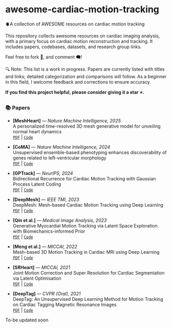 # awesome-cardiac-motion-tracking
🫀A collection of AWESOME resources on cardiac motion tracking

This repository collects awesome resources on cardiac imaging analysis, with a primary focus on cardiac motion reconstruction and tracking. It includes papers, codebases, datasets, and research group links.

Feel free to fork 🍴, and comment 🗨️!

🔍 Note: This list is a work in progress. Papers are currently listed with titles and links; detailed categorization and comparisons will follow. As a beginner in this field, I welcome feedback and corrections to ensure accuracy.

**If you find this project helpful, please consider giving it a star ⭐.**

### 📚 Papers

- **[MeshHeart]** — *Nature Machine Intelligence, 2025*  
  A personalized time-resolved 3D mesh generative model for unveiling normal heart dynamics  
  [`PDF`](https://www.nature.com/articles/s42256-025-01035-5) | [`Code`](https://github.com/MengyunQ/MeshHeart)

- **[CoMA]** — *Nature Machine Intelligence, 2024*  
  Unsupervised ensemble-based phenotyping enhances discoverability of genes related to left-ventricular morphology  
  [`PDF`](https://www.nature.com/articles/s42256-024-00801-1) | [`Code`](https://github.com/ccmim/CardiacCOMA)

- **[GPTrack]** — *NeurIPS, 2024*  
  Bidirectional Recurrence for Cardiac Motion Tracking with Gaussian Process Latent Coding  
  [`PDF`](https://arxiv.org/abs/2410.20752) | [`Code`](https://github.com/xmed-lab/GPTrack)

- **[DeepMesh]** — *IEEE TMI, 2023*  
  DeepMesh: Mesh-based Cardiac Motion Tracking using Deep Learning  
  [`PDF`](https://arxiv.org/abs/2309.14306) | [`Code`](https://github.com/qmeng99/DeepMesh)

- **[Qin et al.]** — *Medical Image Analysis, 2023*  
  Generative Myocardial Motion Tracking via Latent Space Exploration with Biomechanics-informed Prior  
  [`PDF`](https://www.sciencedirect.com/science/article/pii/S1361841522003103) | [`Code`](https://github.com/cq615/BIGM-motion-tracking)

- **[Meng et al.]** — *MICCAI, 2022*  
  Mesh-based 3D Motion Tracking in Cardiac MRI using Deep Learning  
  [`PDF`](https://arxiv.org/abs/2209.02004) | [`Code`](https://github.com/qmeng99/Mesh-based-cardiac-motion-tracking)

- **[SRHeart]** — *MICCAI, 2021*  
  Joint Motion Correction and Super Resolution for Cardiac Segmentation via Latent Optimisation  
  [`PDF`](https://arxiv.org/abs/2107.03887) | [`Code`](https://github.com/shuowang26/SRHeart)

- **[DeepTag]** — *CVPR (Oral), 2021*  
  DeepTag: An Unsupervised Deep Learning Method for Motion Tracking on Cardiac Tagging Magnetic Resonance Images  
  [`PDF`](https://arxiv.org/abs/2103.02772) | [`Code`](https://github.com/DeepTag/cardiac_tagging_motion_estimation)


To-be updated soon